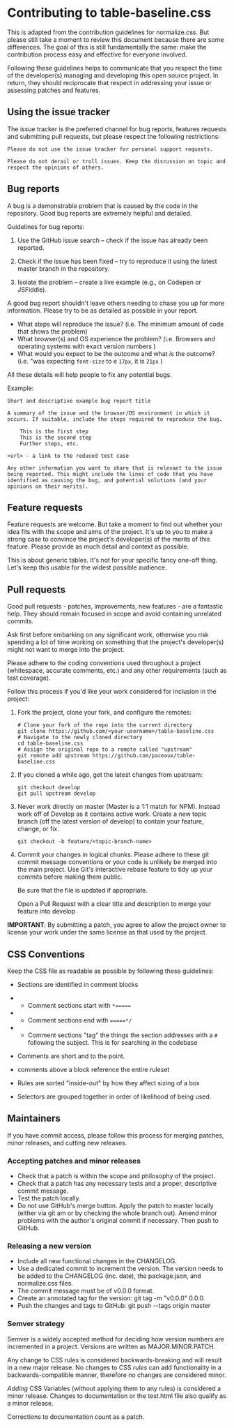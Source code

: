 # Contributing to table-baseline.css

This is adapted from the contribution guidelines for normalize.css. But please still take a moment to review this document because there are some differences. The goal of this is still fundamentally the same: make the contribution process easy and effective for everyone involved.

Following these guidelines helps to communicate that you respect the time of the developer(s) managing and developing this open source project. In return, they should reciprocate that respect in addressing your issue or assessing patches and features.

## Using the issue tracker

The issue tracker is the preferred channel for bug reports, features requests and submitting pull requests, but please respect the following restrictions:

    Please do not use the issue tracker for personal support requests.

    Please do not derail or troll issues. Keep the discussion on topic and respect the opinions of others.

## Bug reports

A bug is a demonstrable problem that is caused by the code in the repository. Good bug reports are extremely helpful and detailed. 

Guidelines for bug reports:

1. Use the GitHub issue search – check if the issue has already been reported.

2. Check if the issue has been fixed – try to reproduce it using the latest master branch in the repository.

3. Isolate the problem – create a live example (e.g., on Codepen or JSFiddle). 

A good bug report shouldn't leave others needing to chase you up for more information. Please try to be as detailed as possible in your report. 

* What steps will reproduce the issue? (i.e. The minimum amount of code that shows the problem)
* What browser(s) and OS experience the problem? (i.e. Browsers and operating systems with exact version numbers )
* What would you expect to be the outcome and what _is_ the outcome? (i.e. "was expecting `font-size` to e `17px`, it is `21px` )

All these details will help people to fix any potential bugs.

Example:

    Short and descriptive example bug report title

    A summary of the issue and the browser/OS environment in which it occurs. If suitable, include the steps required to reproduce the bug.

        This is the first step
        This is the second step
        Further steps, etc.

    <url> - a link to the reduced test case

    Any other information you want to share that is relevant to the issue being reported. This might include the lines of code that you have identified as causing the bug, and potential solutions (and your opinions on their merits).

## Feature requests

Feature requests are welcome. But take a moment to find out whether your idea fits with the scope and aims of the project. It's up to you to make a strong case to convince the project's developer(s) of the merits of this feature. Please provide as much detail and context as possible.

This is about generic tables. It's not for your specific fancy one-off thing. Let's keep this usable for the widest possible audience.

## Pull requests

Good pull requests - patches, improvements, new features - are a fantastic help. They should remain focused in scope and avoid containing unrelated commits.

Ask first before embarking on any significant work, otherwise you risk spending a lot of time working on something that the project's developer(s) might not want to merge into the project.

Please adhere to the coding conventions used throughout a project (whitespace, accurate comments, etc.) and any other requirements (such as test coverage).

Follow this process if you'd like your work considered for inclusion in the project:

1. Fork the project, clone your fork, and configure the remotes:

    ```
    # Clone your fork of the repo into the current directory
    git clone https://github.com/<your-username>/table-baseline.css
    # Navigate to the newly cloned directory
    cd table-baseline.css
    # Assign the original repo to a remote called "upstream"
    git remote add upstream https://github.com/paceaux/table-baseline.css
    ```

2. If you cloned a while ago, get the latest changes from upstream:

    ```
    git checkout develop
    git pull upstream develop
    ```

3. Never work directly on master (Master is a 1:1 match for NPM). Instead work off of Develop as it contains active work.   Create a new topic branch (off the latest version of develop) to contain your feature, change, or fix. 

    ```
    git checkout -b feature/<topic-branch-name>
    ```


4. Commit your changes in logical chunks. Please adhere to these git commit message conventions or your code is unlikely be merged into the main project. Use Git's interactive rebase feature to tidy up your commits before making them public.

    Be sure that the file is updated if appropriate. 

    Open a Pull Request with a clear title and description to merge your feature into develop

**IMPORTANT**: By submitting a patch, you agree to allow the project owner to license your work under the same license as that used by the project.

## CSS Conventions

Keep the CSS file as readable as possible by following these guidelines:

* Sections are identified in comment blocks
* * Comment sections start with `*=====`
* * Comment sections end with `=====*/`
* * Comment sections "tag" the things the section addresses with a `#` following the subject. This is for searching in the codebase

* Comments are short and to the point.
* comments above a block reference the entire ruleset
* Rules are sorted "inside-out" by how they affect sizing of a box
* Selectors are grouped together in order of likelihood of being used. 


## Maintainers

If you have commit access, please follow this process for merging patches, minor releases, and cutting new releases.

### Accepting patches and minor releases

* Check that a patch is within the scope and philosophy of the project.
* Check that a patch has any necessary tests and a proper, descriptive commit message.
* Test the patch locally.
* Do not use GitHub's merge button. Apply the patch to master locally (either via git am or by checking the whole branch out). Amend minor problems with the author's original commit if necessary. Then push to GitHub.

### Releasing a new version

* Include all new functional changes in the CHANGELOG.
* Use a dedicated commit to increment the version. The version needs to be added to the CHANGELOG (inc. date), the package.json, and normalize.css files.
* The commit message must be of v0.0.0 format.
* Create an annotated tag for the version: git tag -m "v0.0.0" 0.0.0.
* Push the changes and tags to GitHub: git push --tags origin master

### Semver strategy

Semver is a widely accepted method for deciding how version numbers are incremented in a project. Versions are written as MAJOR.MINOR.PATCH.

Any change to CSS rules is considered backwards-breaking and will result in a new major release. No changes to CSS _rules_ can add functionality in a backwards-compatible manner, therefore no changes are considered minor. 

_Adding_ CSS Variables (without applying them to any rules) is considered a minor release. Changes to documentation or the test.html file also qualify as a minor release. 

Corrections to documentation count as a patch. 
